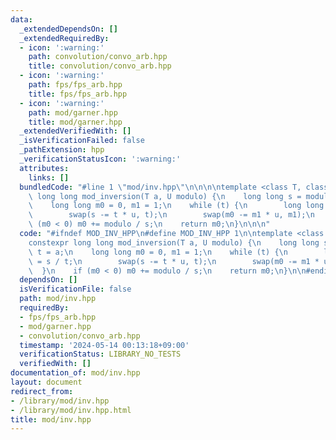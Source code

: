 ```yaml
---
data:
  _extendedDependsOn: []
  _extendedRequiredBy:
  - icon: ':warning:'
    path: convolution/convo_arb.hpp
    title: convolution/convo_arb.hpp
  - icon: ':warning:'
    path: fps/fps_arb.hpp
    title: fps/fps_arb.hpp
  - icon: ':warning:'
    path: mod/garner.hpp
    title: mod/garner.hpp
  _extendedVerifiedWith: []
  _isVerificationFailed: false
  _pathExtension: hpp
  _verificationStatusIcon: ':warning:'
  attributes:
    links: []
  bundledCode: "#line 1 \"mod/inv.hpp\"\n\n\n\ntemplate <class T, class U>\nconstexpr\
    \ long long mod_inversion(T a, U modulo) {\n    long long s = modulo, t = a;\n\
    \    long long m0 = 0, m1 = 1;\n    while (t) {\n        long long u = s / t;\n\
    \        swap(s -= t * u, t);\n        swap(m0 -= m1 * u, m1);\n    }\n    if\
    \ (m0 < 0) m0 += modulo / s;\n    return m0;\n}\n\n\n"
  code: "#ifndef MOD_INV_HPP\n#define MOD_INV_HPP 1\n\ntemplate <class T, class U>\n\
    constexpr long long mod_inversion(T a, U modulo) {\n    long long s = modulo,\
    \ t = a;\n    long long m0 = 0, m1 = 1;\n    while (t) {\n        long long u\
    \ = s / t;\n        swap(s -= t * u, t);\n        swap(m0 -= m1 * u, m1);\n  \
    \  }\n    if (m0 < 0) m0 += modulo / s;\n    return m0;\n}\n\n#endif // MOD_INV_HPP\n"
  dependsOn: []
  isVerificationFile: false
  path: mod/inv.hpp
  requiredBy:
  - fps/fps_arb.hpp
  - mod/garner.hpp
  - convolution/convo_arb.hpp
  timestamp: '2024-05-14 00:13:18+09:00'
  verificationStatus: LIBRARY_NO_TESTS
  verifiedWith: []
documentation_of: mod/inv.hpp
layout: document
redirect_from:
- /library/mod/inv.hpp
- /library/mod/inv.hpp.html
title: mod/inv.hpp
---
```

